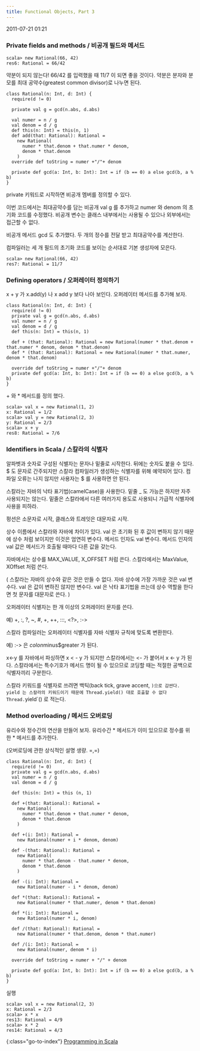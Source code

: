 ```yaml
---
title: Functional Objects, Part 3
---
```


2011-07-21 01:21

### Private fields and methods / 비공개 필드와 메서드

    scala> new Rational(66, 42)
    res6: Rational = 66/42

약분이 되지 않는다!
66/42 를 입력했을 때 11/7 이 되면 좋을 것이다.
약분은 분자와 분모를 최대 공약수(greatest common divisor)로 나누면 된다.

    class Rational(n: Int, d: Int) {
      require(d != 0)

      private val g = gcd(n.abs, d.abs)

      val numer = n / g
      val denom = d / g
      def this(n: Int) = this(n, 1)
      def add(that: Rational): Rational =
        new Rational(
          numer * that.denom + that.numer * denom,
          denom * that.denom
        )
      override def toString = numer +"/"+ denom

      private def gcd(a: Int, b: Int): Int = if (b == 0) a else gcd(b, a % b)
    }

private 키워드로 시작하면 비공개 멤버를 정의할 수 있다.

이번 코드에서는 최대공약수를 담는 비공개 val g 를 추가하고 numer 와 denom 의 초기화 코드를 수정했다.
비공개 변수는 클래스 내부에서는 사용될 수 있으나 외부에서는 접근할 수 없다.

비공개 메서드 gcd 도 추가했다.
두 개의 정수를 전달 받고 최대공약수를 계산한다.

컴파일러는 세 개 필드의 초기화 코드를 보이는 순서대로 기본 생성자에 모은다.

    scala> new Rational(66, 42)
    res7: Rational = 11/7


### Defining operators / 오퍼레이터 정의하기

x + y 가 x.add(y) 나 x add y 보다 나아 보인다.
오퍼레이터 메서드를 추가해 보자.

    class Rational(n: Int, d: Int) {
      require(d != 0)
      private val g = gcd(n.abs, d.abs)
      val numer = n / g
      val denom = d / g
      def this(n: Int) = this(n, 1)

      def + (that: Rational): Rational = new Rational(numer * that.denom + that.numer * denom, denom * that.denom)
      def * (that: Rational): Rational = new Rational(numer * that.numer, denom * that.denom)

      override def toString = numer +"/"+ denom
      private def gcd(a: Int, b: Int): Int = if (b == 0) a else gcd(b, a % b)
    }

\+ 와 * 메서드를 정의 했다.

    scala> val x = new Rational(1, 2)
    x: Rational = 1/2
    scala> val y = new Rational(2, 3)
    y: Rational = 2/3
    scala> x + y
    res8: Rational = 7/6


### Identifiers in Scala / 스칼라의 식별자

알파벳과 숫자로 구성된 식별자는 문자나 밑줄로 시작한다.
뒤에는 숫자도 붙을 수 있다.
$ 도 문자로 간주되지만 스칼라 컴파일러가 생성하는 식별자를 위해 예약되어 있다.
컴파일 오류는 나지 않지만 사용자는 $ 를 사용하면 안 된다.

스칼라는 자바의 낙타 표기법(camelCase)을 사용한다.
밑줄 _ 도 가능은 하지만 자주 사용되지는 않는다.
밑줄은 스칼라에서 다른 여러가지 용도로 사용되니 가급적 식별자에 사용을 피하라.

펑션은 소문자로 시작, 클래스와 트레잇은 대문자로 시작.

상수 이름에서 스칼라와 자바에 차이가 있다.
val 은 초기화 된 후 값이 변하지 않기 때문에 상수 처럼 보이지만 이것은 엄연히 변수다.
메서드 인자도 val 변수다. 메서드 인자의 val 값은 메서드가 호출될 때마다 다른 값을 갖는다.

자바에서는 상수를 MAX_VALUE, X_OFFSET 처럼 쓴다.
스칼라에서는 MaxValue, XOffset 처럼 쓴다.

(
스칼라는 자바의 상수와 같은 것은 만들 수 없다.
자바 상수에 가장 가까운 것은 val 변수다.
val 은 값이 변하진 않지만 변수다.
val 은 낙타 표기법을 쓰는데 상수 역할을 한다면 첫 문자를 대문자로 쓴다.
)

오퍼레이터 식별자는 한 개 이상의 오퍼레이터 문자를 쓴다.

예) +, :, ?, ~, #, +, ++, :::, <?>, :->

스칼라 컴파일러는 오퍼레이터 식별자를 자바 식별자 규칙에 맞도록 변환한다.

예) :-> 은 $colon$minus$greater 가 된다.

x<-y 를 자바에서 파싱하면 x < - y 가 되지만 스칼라에서는 <- 가 붙어서 x <- y 가 된다.
스칼라에서는 특수기호가 메서드 명이 될 수 있으므로 코딩할 때는 적절한 공백으로 식별자끼리 구분한다.

스칼라 키워드를 식별자로 쓰려면 백틱(back tick, grave accent, `)으로 감싼다.
yield 는 스칼라의 키워드이기 때문에 Thread.yield() 대로 호출할 수 없다
Thread.`yield`() 로 적는다.


### Method overloading / 메서드 오버로딩

유리수와 정수간의 연산을 만들어 보자.
유리수간 * 메서드가 이미 있으므로 정수를 위한 * 메서드를 추가한다.

(오버로딩에 관한 상식적인 설명 생량. =,=)

    class Rational(n: Int, d: Int) {
      require(d != 0)
      private val g = gcd(n.abs, d.abs)
      val numer = n / g
      val denom = d / g

      def this(n: Int) = this (n, 1)

      def +(that: Rational): Rational =
        new Rational(
          numer * that.denom + that.numer * denom,
          denom * that.denom
        )

      def +(i: Int): Rational =
        new Rational(numer + i * denom, denom)

      def -(that: Rational): Rational =
        new Rational(
          numer * that.denom - that.numer * denom,
          denom * that.denom
        )

      def -(i: Int): Rational =
        new Rational(numer - i * denom, denom)

      def *(that: Rational): Rational =
        new Rational(numer * that.numer, denom * that.denom)

      def *(i: Int): Rational =
        new Rational(numer * i, denom)

      def /(that: Rational): Rational =
        new Rational(numer * that.denom, denom * that.numer)

      def /(i: Int): Rational =
        new Rational(numer, denom * i)

      override def toString = numer + "/" + denom

      private def gcd(a: Int, b: Int): Int = if (b == 0) a else gcd(b, a % b)
    }

실행

    scala> val x = new Rational(2, 3)
    x: Rational = 2/3
    scala> x * x
    res13: Rational = 4/9
    scala> x * 2
    res14: Rational = 4/3


{:class="go-to-index"}
[Programming in Scala](index)
